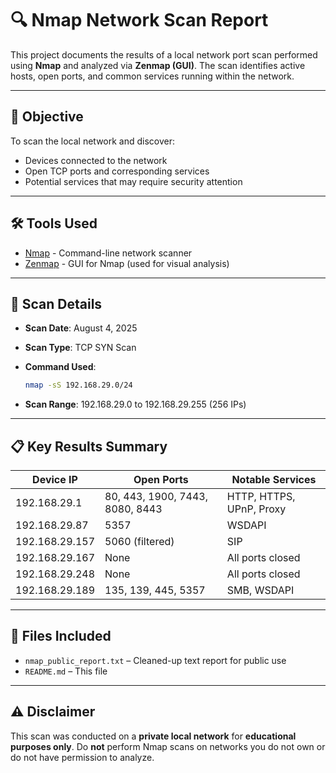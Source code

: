 # 🔍 Nmap Network Scan Report

This project documents the results of a local network port scan performed using **Nmap** and analyzed via **Zenmap (GUI)**. The scan identifies active hosts, open ports, and common services running within the network.

---

## 📌 Objective

To scan the local network and discover:
- Devices connected to the network
- Open TCP ports and corresponding services
- Potential services that may require security attention

---

## 🛠 Tools Used

- [Nmap](https://nmap.org/) - Command-line network scanner
- [Zenmap](https://nmap.org/zenmap/) - GUI for Nmap (used for visual analysis)

---

## 🧪 Scan Details

- **Scan Date**: August 4, 2025
- **Scan Type**: TCP SYN Scan
- **Command Used**:
  ```bash
  nmap -sS 192.168.29.0/24
  ```

- **Scan Range**: 192.168.29.0 to 192.168.29.255 (256 IPs)

---

## 📋 Key Results Summary

| Device IP       | Open Ports          | Notable Services          |
|------------------|---------------------|----------------------------|
| 192.168.29.1     | 80, 443, 1900, 7443, 8080, 8443 | HTTP, HTTPS, UPnP, Proxy |
| 192.168.29.87    | 5357                | WSDAPI                     |
| 192.168.29.157   | 5060 (filtered)     | SIP                        |
| 192.168.29.167   | None                | All ports closed           |
| 192.168.29.248   | None                | All ports closed           |
| 192.168.29.189   | 135, 139, 445, 5357 | SMB, WSDAPI                |

---

## 📁 Files Included

- `nmap_public_report.txt` – Cleaned-up text report for public use
- `README.md` – This file

---

## ⚠️ Disclaimer

This scan was conducted on a **private local network** for **educational purposes only**. Do **not** perform Nmap scans on networks you do not own or do not have permission to analyze.

